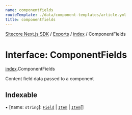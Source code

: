 ```yaml
---
name: componentfields
routeTemplate: ./data/component-templates/article.yml
title: componentfields
---
```


[Sitecore Next.js SDK](/docs/nextjs/ref/) / [Exports](/docs/nextjs/ref/modules) / [index](/docs/nextjs/ref/modules/index) / ComponentFields

# Interface: ComponentFields

[index](/docs/nextjs/ref/modules/index).ComponentFields

Content field data passed to a component

## Indexable

▪ [name: `string`]: [`Field`](/docs/nextjs/ref/interfaces/index/field) \| [`Item`](/docs/nextjs/ref/interfaces/index/item) \| [`Item`](/docs/nextjs/ref/interfaces/index/item)[]
